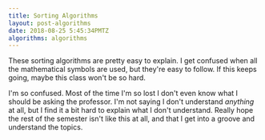 ```yaml
---
title: Sorting Algorithms
layout: post-algorithms
date: 2018-08-25 5:45:34PMTZ
algorithms: algorithms
---
```


These sorting algorithms are pretty easy to explain. I get confused when all the mathematical symbols are used,
but they're easy to follow. If this keeps going, maybe this class won't be so hard.

I'm so confused. Most of the time I'm so lost I don't even know what I should be
asking the professor. I'm not saying I don't understand _anything_ at all, but I
find it a bit hard to explain what I don't understand. Really hope the rest of
the semester isn't like this at all, and that I get into a groove and understand
the topics.
